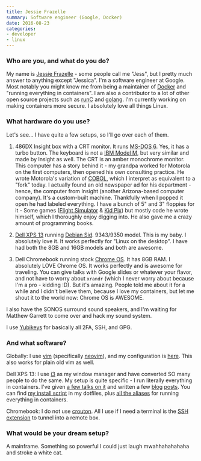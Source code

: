 ```yaml
---
title: Jessie Frazelle
summary: Software engineer (Google, Docker)
date: 2016-08-23
categories:
- developer
- linux
---
```


### Who are you, and what do you do?

My name is [Jessie Frazelle](https://blog.jessfraz.com/ "Jessie's website.") - some people call me "Jess", but I pretty much answer to anything except "Jessica". I'm a software engineer at Google. Most notably you might know me from being a maintainer of [Docker][] and "running everything in containers". I am also a contributor to a lot of other open source projects such as [runC][] and [golang][go]. I'm currently working on making containers more secure. I absolutely love all things Linux.

### What hardware do you use?

Let's see... I have quite a few setups, so I'll go over each of them.

1. 486DX Insight box with a CRT monitor. It runs [MS-DOS 6][ms-dos]. Yes, it has a turbo button. The keyboard is not a [IBM Model M][model-m], but very similar and made by Insight as well. The CRT is an amber monochrome monitor. This computer has a story behind it - my grandpa worked for Motorola on the first computers, then opened his own consulting practice. He wrote Motorola's variation of [COBOL][], which I interpret as equivalent to a "fork" today. I actually found an old newspaper ad for his department - hence, the computer from Insight (another Arizona-based computer company). It's a custom-built machine. Thankfully when I popped it open he had labeled everything. I have a bunch of 5" and 3" floppies for it - Some games ([Flight Simulator][microsoft-flight-simulator] & [Kid Pix][kid-pix]) but mostly code he wrote himself, which I thoroughly enjoy digging into. He also gave me a crazy amount of programming books.

2. [Dell XPS 13][xps-13] running [Debian Sid][debian]. 9343/9350 model. This is my baby. I absolutely love it. It works perfectly for "Linux on the desktop". I have had both the 8GB and 16GB models and both are awesome.

3. Dell Chromebook running stock [Chrome OS][chrome-os]. It has 8GB RAM. I absolutely LOVE Chrome OS. It works perfectly and is awesome for traveling. You can give talks with Google slides or whatever your flavor, and not have to worry about `xrandr` (which I never worry about because I'm a pro - kidding :D). But it's amazing. People told me about it for a while and I didn't believe them, because I love my containers, but let me shout it to the world now: Chrome OS is AWESOME.

I also have the SONOS surround sound speakers, and I'm waiting for Matthew Garrett to come over and hack my sound system.

I use [Yubikeys][yubikey] for basically all 2FA, SSH, and GPG.

### And what software?

Globally: I use [vim][] (specifically [neovim][]), and my configuration is [here](https://github.com/jfrazelle/.vim "Jessie's vim config on GitHub."). This also works for plain old vim as well.

Dell XPS 13: I use [i3][] as my window manager and have converted SO many people to do the same. My setup is quite specific - I run literally everything in containers. I've given [a few talks on it](https://www.youtube.com/watch?v=1qlLUf7KtAw "One of Jessie's talks on YouTube, about running everything in containers.") and written a few [blog](https://blog.jessfraz.com/post/runc-containers-on-the-desktop/ "Jessie's post about runC containers on the desktop.") [posts](https://blog.jessfraz.com/post/docker-containers-on-the-desktop/ "Jessie's post about Docker containers on the desktop."). You can find [my install script](https://github.com/jfrazelle/dotfiles/blob/master/bin/install.sh "Jessie's container install script on GitHub.") in my dotfiles, plus [all the aliases](https://github.com/jfrazelle/dotfiles/blob/master/.dockerfunc "Jessie's Docker alias config on GitHub.") for running everything in containers.

Chromebook: I do not use [crouton][]. All I use if I need a terminal is the [SSH extension][secure-shell] to tunnel into a remote box. 

### What would be your dream setup?

A mainframe. Something so powerful I could just laugh mwahhahahahaha and stroke a white cat.

[chrome-os]: https://en.wikipedia.org/wiki/Chrome_OS "A Linux distribution for running web applications."
[cobol]: https://en.wikipedia.org/wiki/COBOL "A compiled programming language."
[crouton]: https://github.com/dnschneid/crouton "A set of scripts to generate a chroot in Chrome OS."
[debian]: https://www.debian.org/ "A Linux distribution."
[docker]: https://www.docker.com/ "A service and software for building and shipping distributed software."
[go]: https://go.dev/ "A compiled programming language."
[i3]: https://i3wm.org/ "An X window manager."
[kid-pix]: https://en.wikipedia.org/wiki/Kid_Pix "Bitmap drawing software aimed at kids."
[microsoft-flight-simulator]: https://en.wikipedia.org/wiki/Microsoft_Flight_Simulator "A flight simulator game."
[model-m]: https://en.wikipedia.org/wiki/Model_M_keyboard "A keyboard."
[ms-dos]: https://en.wikipedia.org/wiki/MS-DOS "A text-based operating system."
[neovim]: https://neovim.io/ "A refactored vim."
[runc]: https://github.com/opencontainers/runc "A command line tool for running containers."
[secure-shell]: https://chrome.google.com/webstore/detail/deprecated-secure-shell-a/pnhechapfaindjhompbnflcldabbghjo "A terminal Chrome extension."
[vim]: https://www.vim.org/ "A command-line text editor."
[xps-13]: https://www.dell.com/en-us/shop/cty/pdp/spd/xps-13-9333 "A 13 inch PC laptop."
[yubikey]: https://www.yubico.com/setup/ "A USB-based tool for generating one-time passwords."
